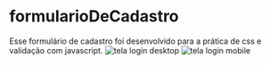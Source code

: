 # formularioDeCadastro
Esse formulário de cadastro foi desenvolvido para a prática de css e validação com javascript.
![tela login desktop](https://user-images.githubusercontent.com/79859781/198849150-5a7827b3-ce77-44fc-9c58-e651eee79ac3.png)
![tela login mobile](https://user-images.githubusercontent.com/79859781/198849153-835cbce0-27ff-4d39-8942-093a4b26c095.png)
